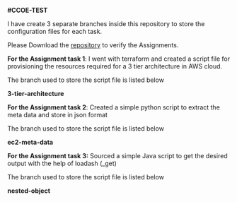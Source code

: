 
**#CCOE-TEST**

I have create 3 separate branches inside this repository to store the configuration files for each task.

Please Download the [repository](https://github.com/Chranjith-13/ccoe-test.git) to verify the Assignments.

**For the Assignment task 1**: I went with terraform and created a script file for provisioning the resources required for a 3 tier architecture in AWS cloud.

The branch used to store the script file is listed below

 **3-tier-architecture**
 
 **For the Assignment task 2**: Created a simple python script to extract the meta data and store in json format
 
 The branch used to store the script file is listed below
 
 **ec2-meta-data**
 
 
**For the Assignment task 3:** Sourced a simple Java script to get the desired output with the help of loadash (_get)

The branch used to store the script file is listed below

**nested-object**
